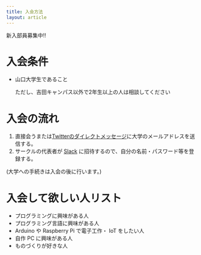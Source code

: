 ```yaml
---
title: 入会方法
layout: article
---
```


新入部員募集中!!

# 入会条件
-   山口大学生であること

    ただし、吉田キャンパス以外で2年生以上の人は相談してください

# 入会の流れ
1.  直接会うまたは[Twitterのダイレクトメッセージ](https://twitter.com/__ruby_python__)に大学のメールアドレスを送信する。
1.  サークルの代表者が [Slack](https://yamaguchi-u.slack.com/) に招待するので、自分の名前・パスワード等を登録する。

(大学への手続きは入会の後に行います。)


#   入会して欲しい人リスト
-   プログラミングに興味がある人
-   プログラミング言語に興味がある人
-   Arduino や Raspberry Pi で電子工作・ IoT をしたい人
-   自作 PC に興味がある人
-   ものづくりが好きな人